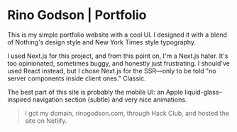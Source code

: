 # Rino Godson | Portfolio

This is my simple portfolio website with a cool UI. I designed it with a blend of Nothing's design style and New York Times style typography.

I used Next.js for this project, and from this point on, I'm a Next.js hater. It's too opinionated, sometimes buggy, and honestly just frustrating. I should've used React instead, but I chose Next.js for the SSR—only to be told "no server components inside client ones." Classic.

The best part of this site is probably the mobile UI: an Apple liquid-glass–inspired navigation section (subtle) and very nice animations.

> I got my domain, rinogodson.com, through Hack Club, and hosted the site on Netlify.